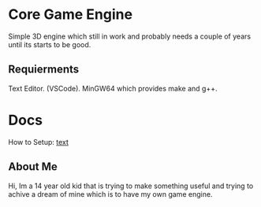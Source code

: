 # Core Game Engine

Simple 3D engine which still in work and probably needs a couple of years until its starts to be good.

## Requierments

Text Editor. (VSCode).
MinGW64 which provides make and g++.

# Docs

How to Setup: [text](Docs/HowToSetup.md)

## About Me

Hi, Im a 14 year old kid that is trying to make something useful and trying to achive a dream of mine which is to have my own game engine.
